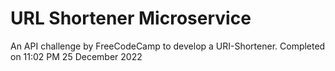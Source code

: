 # URL Shortener Microservice

An API challenge by FreeCodeCamp to develop a URI-Shortener. Completed on 11:02 PM 25 December 2022